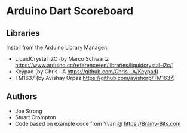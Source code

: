 # Arduino Dart Scoreboard

## Libraries

Install from the Arduino Library Manager:

- LiquidCrystal I2C (by Marco Schwartz https://www.arduino.cc/reference/en/libraries/liquidcrystal-i2c/)
- Keypad (by Chris--A https://github.com/Chris--A/Keypad)
- TM1637 (by Avishay Orpaz https://github.com/avishorp/TM1637)

## Authors

- Joe Strong
- Stuart Crompton
- Code based on example code from Yvan @ https://Brainy-Bits.com

